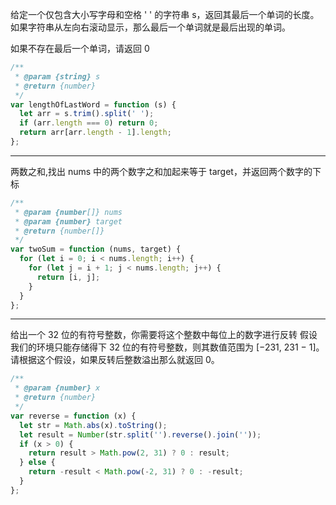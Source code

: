 给定一个仅包含大小写字母和空格 ' ' 的字符串 s，返回其最后一个单词的长度。如果字符串从左向右滚动显示，那么最后一个单词就是最后出现的单词。

如果不存在最后一个单词，请返回 0

```js
/**
 * @param {string} s
 * @return {number}
 */
var lengthOfLastWord = function (s) {
  let arr = s.trim().split(' ');
  if (arr.length === 0) return 0;
  return arr[arr.length - 1].length;
};
```

---

两数之和,找出 nums 中的两个数字之和加起来等于 target，并返回两个数字的下标

```js
/**
 * @param {number[]} nums
 * @param {number} target
 * @return {number[]}
 */
var twoSum = function (nums, target) {
  for (let i = 0; i < nums.length; i++) {
    for (let j = i + 1; j < nums.length; j++) {
      return [i, j];
    }
  }
};
```

---

给出一个 32 位的有符号整数，你需要将这个整数中每位上的数字进行反转
假设我们的环境只能存储得下 32 位的有符号整数，则其数值范围为 [−231, 231 − 1]。请根据这个假设，如果反转后整数溢出那么就返回 0。

```js
/**
 * @param {number} x
 * @return {number}
 */
var reverse = function (x) {
  let str = Math.abs(x).toString();
  let result = Number(str.split('').reverse().join(''));
  if (x > 0) {
    return result > Math.pow(2, 31) ? 0 : result;
  } else {
    return -result < Math.pow(-2, 31) ? 0 : -result;
  }
};
```
